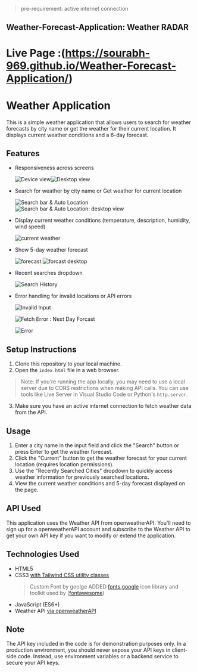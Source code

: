 >pre-requirement: active internet connection
## Weather-Forecast-Application: Weather RADAR

# Live Page :(https://sourabh-969.github.io/Weather-Forecast-Application/)

# Weather Application

This is a simple weather application that allows users to search for weather forecasts by city name or get the weather for their current location. It displays current weather conditions and a 6-day forecast.

## Features

- Responsiveness across screens
 
    ![Device view](assets\2.screen.jpeg)![Desktop view](assets\1.screen.jpeg)
  
- Search for weather by city name or Get weather for current location
 
    ![Search bar & Auto Location](<assets\search bar.jpeg>) ![Search bar & Auto Location: desktop view](<assets\search and auto location.jpeg>)
  
- Display current weather conditions (temperature, description, humidity, wind speed)
 
    ![current weather](<assets\2.weather card.jpeg>)
  
- Show 5-day weather forecast
 
    ![forecast](<assets\2.weather card_extnded.png>) ![forcast desktop](<assets\forcast desktop.jpeg>)
  
- Recent searches dropdown

 
    ![Search History](assets\history.jpeg)
  
- Error handling for invalid locations or API errors

 
    ![Invalid Input](assets\3.Error_input.PNG)
  
    ![Fetch Error : Next Day Forcast](assets\1.Error.png)
  
    ![Error](assets\2.Error.png)



## Setup Instructions

1. Clone this repository to your local machine.
2. Open the `index.html` file in a web browser.

> Note: If you're running the app locally, you may need to use a local server due to CORS restrictions when making API calls. You can use tools like Live Server in Visual Studio Code or Python's `http.server`.

3. Make sure you have an active internet connection to fetch weather data from the API.

## Usage

1. Enter a city name in the input field and click the "Search" button or press Enter to get the weather forecast.
2. Click the "Current" button to get the weather forecast for your current location (requires location permissions).
3. Use the "Recently Searched Cities" dropdown to quickly access weather information for previously searched locations.
4. View the current weather conditions and 5-day forecast displayed on the page.

## API Used

This application uses the Weather API from openweatherAPI. You'll need to sign up for a openweatherAPI account and subscribe to the Weather API to get your own API key if you want to modify or extend the application.

## Technologies Used

- HTML5
- CSS3 [with Tailwind CSS utility classes](https://tailwindcss.com/docs/installation)
    >Custom Font by goolge ADDED [fonts.google](https://fonts.google.com/specimen/Doto?query=doto)
    >icon library and toolkit used by ([fontawesome](https://fontawesome.com/))
- JavaScript (ES6+)
- Weather API [via openweatherAPI](https://openweathermap.org/)

## Note

The API key included in the code is for demonstration purposes only. In a production environment, you should never expose your API keys in client-side code. Instead, use environment variables or a backend service to secure your API keys.

